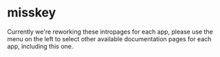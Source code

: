 # misskey

Currently we're reworking these intropages for each app, please use the menu on the left to select other available documentation pages for each app, including this one.
